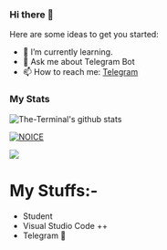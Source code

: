 ### Hi there 👋

Here are some ideas to get you started:

- 🌱 I’m currently learning.
- 💬 Ask me about Telegram Bot
- 📫 How to reach me: [Telegram](https://t.me/dlwrml)

### My Stats
![The-Terminal's github stats](https://github-readme-stats.vercel.app/api?username=levina-lab&layout=compact&show_icons=true&theme=chartreuse-dark&cache_seconds=1800)

[![NOICE](https://github-readme-stats.vercel.app/api/top-langs/?username=levina-lab&layout=compact&theme=midnight-purple&hide=Css)](https://github.com/levina-lab)

![](https://visitor-badge.laobi.icu/badge?page_id=levina-lab)
# My Stuffs:-

- Student
- Visual Studio Code ++
- Telegram 🌸
